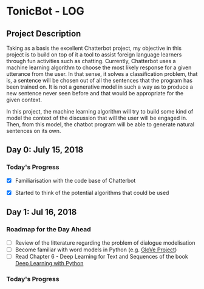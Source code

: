 # TonicBot - LOG

## Project Description

Taking as a basis the excellent Chatterbot project, my objective in this project is to build on top of it a tool to assist foreign language learners 
through fun activities such as chatting. Currently, Chatterbot uses a machine learning algorithm to choose the most likely response for a given
utterance from the user. In that sense, it solves a classification problem, that is, a sentence will be chosen out of all the sentences that the program
has been trained on. It is not a generative model in such a way as to produce a new sentence never seen before and that would be appropriate for the
given context.

In this project, the machine learning algorithm will try to build some kind of model the context of the discussion that will the user will be engaged 
in. Then, from this model, the chatbot program will be able to generate natural sentences on its own.


## Day 0: July 15, 2018

### Today's Progress

- [x] Familiarisation with the code base of Chatterbot
- [x] Started to think of the potential algorithms that could be used



## Day 1: Jul 16, 2018

### Roadmap for the Day Ahead

- [ ] Review of the litterature regarding the problem of dialogue modelisation
- [ ] Become familiar with word models in Python (e.g. [GloVe Project](https://nlp.stanford.edu/projects/glove/))
- [ ] Read Chapter 6 - Deep Learning for Text and Sequences of the book [Deep Learning with Python](http://a.co/9EZKqrI)

### Today's Progress

